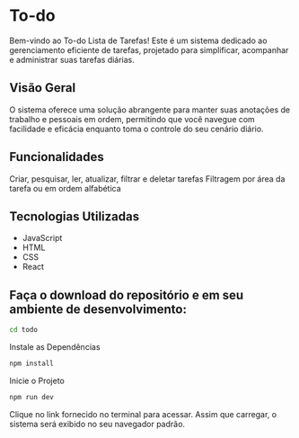 # To-do

Bem-vindo ao To-do Lista de Tarefas! Este é um sistema dedicado ao gerenciamento eficiente de tarefas, projetado para simplificar, acompanhar e administrar suas tarefas diárias.

## Visão Geral

O sistema oferece uma solução abrangente para manter suas anotações de trabalho e pessoais em ordem, permitindo que você navegue com facilidade e eficácia enquanto toma o controle do seu cenário diário.

## Funcionalidades

Criar, pesquisar, ler, atualizar, filtrar e deletar tarefas
Filtragem por área da tarefa ou em ordem alfabética

## Tecnologias Utilizadas

- JavaScript
- HTML
- CSS
- React

## Faça o download do repositório e em seu ambiente de desenvolvimento:

```bash
cd todo
```

Instale as Dependências

```bash
npm install
```

Inicie o Projeto

```bash
npm run dev
```

Clique no link fornecido no terminal para acessar. Assim que carregar, o sistema será exibido no seu navegador padrão.
